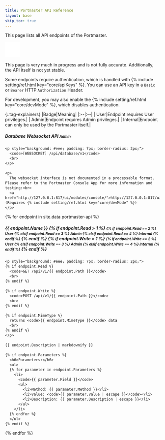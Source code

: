 ```yaml
---
title: Portmaster API Reference
layout: base
skip_toc: true
---
```


This page lists all API endpoints of the Portmaster.

<div class="notification-warning">
    <img src="/assets/img/icons/info.svg">
    <p>
      This page is very much in progress and is not fully accurate. Additionally, the API itself is not yet stable.
    </p>
</div>

Some endpoints require authentication, which is handled with {% include setting/ref.html key="core/apiKeys" %}. You can use an API key in a `Basic` or `Bearer` HTTP `Authorization` Header. [](https://developer.mozilla.org/en-US/docs/Web/HTTP/Authentication)

For development, you may also enable the {% include setting/ref.html key="core/devMode" %}, which disables authentication.

{:.tag-explainers}
|Badge|Meaning|
|:--|:--|
|<span class="setting-badge key"><i class="fa fa-key"></i> User</span>|Endpoint requires User privileges.|
|<span class="setting-badge key"><i class="fa fa-key"></i> Admin</span>|Endpoint requires Admin privileges.|
|<span class="setting-badge key"><i class="fa fa-key"></i> Internal</span>|Endpoint can only be used by the Portmaster itself.|

<div class="settingslist">

  <!-- Static entry for the database API. -->  
  <div class="setting">
    <h5 id="database/v1" class="header">
      <span class="second header-anchor hide-no-js"
        onclick="navigator.clipboard.writeText('[Database Websocket API]({{ site.url }}{{ site.portmaster_api_url }}#database/v1)')">
        <i class="fab fa-markdown hide-no-js"></i>
      </span>
      Database Websocket API
      <small>
        <span class="setting-badge key"><i class="fa fa-key"></i> Admin</span>
      </small>
    </h5>

    <p style="background: #eee; padding: 7px; border-radius: 2px;">
      <code>[WEBSOCKET] /api/database/v1</code>
      <br>
    </p>

    <p>
      The websocket interface is not documented in a processable format. Please refer to the Portmaster Console App for more information and testing:<br>
      <a href="http://127.0.0.1:817/ui/modules/console/">http://127.0.0.1:817/ui/modules/console/</a> (Requires {% include setting/ref.html key="core/devMode" %})
    </p>
  </div>

{% for endpoint in site.data.portmaster-api %}
  <div class="setting">
    <h5 id="v1/{{ endpoint.Path }}" class="header">
      <span class="second header-anchor hide-no-js"
        onclick="navigator.clipboard.writeText('[{{ endpoint.Name }}]({{ site.url }}{{ site.portmaster_api_url }}#v1/{{ endpoint.Path }})')">
        <i class="fab fa-markdown hide-no-js"></i>
      </span>
      {{ endpoint.Name }}
      {% if endpoint.Read > 1 %}
      <small>
        {% if endpoint.Read == 2 %}
          <span class="setting-badge key"><i class="fa fa-key"></i> User</span>
        {% elsif endpoint.Read == 3 %}
          <span class="setting-badge key"><i class="fa fa-key"></i> Admin</span>
        {% elsif endpoint.Read == 4 %}
          <span class="setting-badge key"><i class="fa fa-key"></i> Internal</span>
        {% endif %}
      </small>
      {% endif %}
      {% if endpoint.Write > 1 %}
      <small>
        {% if endpoint.Write == 2 %}
          <span class="setting-badge key"><i class="fa fa-key"></i> User</span>
        {% elsif endpoint.Write == 3 %}
          <span class="setting-badge key"><i class="fa fa-key"></i> Admin</span>
        {% elsif endpoint.Write == 4 %}
          <span class="setting-badge key"><i class="fa fa-key"></i> Internal</span>
        {% endif %}
      </small>
      {% endif %}
    </h5>

    <p style="background: #eee; padding: 7px; border-radius: 2px;">
    {% if endpoint.Read %}
      <code>GET /api/v1/{{ endpoint.Path }}</code>
      <br>
    {% endif %}

    {% if endpoint.Write %}
      <code>POST /api/v1/{{ endpoint.Path }}</code>
      <br>
    {% endif %}

    {% if endpoint.MimeType %}
      returns <code>{{ endpoint.MimeType }}</code> data
      <br>
    {% endif %}
    </p>

    {{ endpoint.Description | markdownify }}

    {% if endpoint.Parameters %}
      <h6>Parameters:</h6>
      <ul>
      {% for parameter in endpoint.Parameters %}
        <li>
          <code>{{ parameter.Field }}</code>
          <ul>
            <li>Method: {{ parameter.Method }}</li>
            <li>Value: <code>{{ parameter.Value | escape }}</code></li>
            <li>Description: {{ parameter.Description | escape }}</li>
          </ul>
        </li>
      {% endfor %}
      </ul>
    {% endif %}

  </div>
{% endfor %}
</div>
